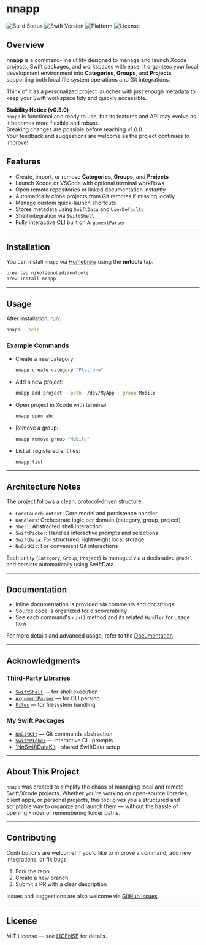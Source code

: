 # nnapp

![Build Status](https://github.com/nikolainobadi/nnapp/actions/workflows/ci.yml/badge.svg)
![Swift Version](https://badgen.net/badge/swift/6.0%2B/purple)
![Platform](https://img.shields.io/badge/platform-macOS%2014-blue)
![License](https://img.shields.io/badge/license-MIT-lightgray)

## Overview

**nnapp** is a command-line utility designed to manage and launch Xcode projects, Swift packages, and workspaces with ease. It organizes your local development environment into **Categories**, **Groups**, and **Projects**, supporting both local file system operations and Git integrations.

Think of it as a personalized project launcher with just enough metadata to keep your Swift workspace tidy and quickly accessible.

**Stability Notice (v0.5.0)**  
`nnapp` is functional and ready to use, but its features and API may evolve as it becomes more flexible and robust.  
Breaking changes are possible before reaching v1.0.0.  
Your feedback and suggestions are welcome as the project continues to improve!


## Features

- Create, import, or remove **Categories**, **Groups**, and **Projects**
- Launch Xcode or VSCode with optional terminal workflows
- Open remote repositories or linked documentation instantly
- Automatically clone projects from Git remotes if missing locally
- Manage custom quick-launch shortcuts
- Stores metadata using `SwiftData` and `UserDefaults`
- Shell integration via `SwiftShell`
- Fully interactive CLI built on `ArgumentParser`

---

## Installation

You can install `nnapp` via [Homebrew](https://brew.sh) using the **nntools** tap:

```sh
brew tap nikolainobadi/nntools
brew install nnapp
```

---

## Usage

After installation, run:

```sh
nnapp --help
```

### Example Commands

- Create a new category:
  ```sh
  nnapp create category "Platform"
  ```

- Add a new project:
  ```sh
  nnapp add project --path ~/dev/MyApp --group Mobile
  ```

- Open project in Xcode with terminal:
  ```sh
  nnapp open abc
  ```

- Remove a group:
  ```sh
  nnapp remove group "Mobile"
  ```

- List all registered entities:
  ```sh
  nnapp list
  ```

---

## Architecture Notes

The project follows a clean, protocol-driven structure:

- `CodeLaunchContext`: Core model and persistence handler
- `Handlers`: Orchestrate logic per domain (category, group, project)
- `Shell`: Abstracted shell interaction
- `SwiftPicker`: Handles interactive prompts and selections
- `SwiftData`: For structured, lightweight local storage
- `NnGitKit`: For convenient Git interactions

Each entity (`Category`, `Group`, `Project`) is managed via a declarative `@Model` and persists automatically using SwiftData.

---

## Documentation

- Inline documentation is provided via comments and docstrings
- Source code is organized for discoverability
- See each command's `run()` method and its related `Handler` for usage flow

For more details and advanced usage, refer to the [Documentation](./docs/Documentation.md)

---

## Acknowledgments

### Third-Party Libraries
- [`SwiftShell`](https://github.com/kareman/SwiftShell) — for shell execution
- [`ArgumentParser`](https://github.com/apple/swift-argument-parser) — for CLI parsing
- [`Files`](https://github.com/JohnSundell/Files) — for filesystem handling

### My Swift Packages
- [`NnGitKit`](https://github.com/nikolainobadi/NnGitKit) — Git commands abstraction
- [`SwiftPicker`](https://github.com/nikolainobadi/SwiftPicker) — interactive CLI prompts
- [`NnSwiftDataKit](https://github.com/nikolainobadi/NnSwiftDataKit) - shared SwiftData setup

---

## About This Project

`nnapp` was created to simplify the chaos of managing local and remote Swift/Xcode projects. Whether you're working on open-source libraries, client apps, or personal projects, this tool gives you a structured and scriptable way to organize and launch them — without the hassle of opening Finder or remembering folder paths.

---

## Contributing

Contributions are welcome! If you'd like to improve a command, add new integrations, or fix bugs:

1. Fork the repo
2. Create a new branch
3. Submit a PR with a clear description

Issues and suggestions are also welcome via [GitHub Issues](https://github.com/nikolainobadi/nnapp/issues).

---

## License

MIT License — see [LICENSE](LICENSE) for details.
